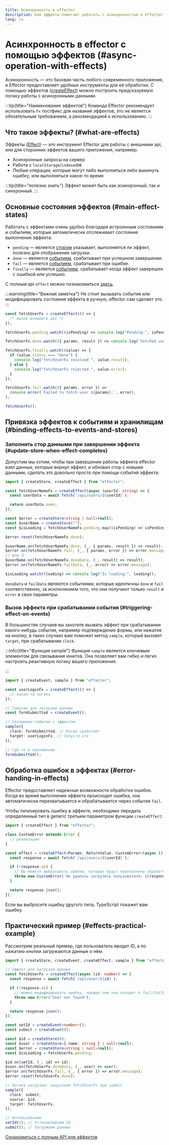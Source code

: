 ```yaml
---
title: Асинхронность в effector
description: Как эффекты помогают работать с асинхронностью в effector
lang: ru
---
```


# Асинхронность в effector с помощью эффектов (#async-operation-with-effects)

Асинхронность — это базовая часть любого современного приложения, и Effector предоставляет удобные инструменты для её обработки. С помощью эффектов ([createEffect](/ru/api/effector.createEffect)) можно построить предсказуемую логику работы с асинхронными данными.

:::tip{title="Наименование эффектов"}
Команда Effector рекомендует использовать `Fx` постфикс для названия эффектов, это не является обязательным требованием, а рекомендацией к использованию.
:::

## Что такое эффекты? (#what-are-effects)

Эффекты ([Effect](/ru/api/effector/Effect)) — это инструмент Effector для работы с внешними api, или для сторонних эффектов вашего приложения, например:

- Асинхронные запросы на сервер
- Работа с `localStorage`/`indexedDB`
- Любые операции, которые могут либо выполниться либо выкинуть ошибку, или выполняться какое-то время

:::tip{title="полезно знать"}
Эффект может быть как асинхронный, так и синхронный.
:::

## Основные состояния эффектов (#main-effect-states)

Работать с эффектами очень удобно благодаря встроенным состояниям и событиям, которые автоматически отслеживает состояние выполнения эффекта:

- `pending` — является [стором](/ru/api/effector/Store) указывает, выполняется ли эффект, полезно для отображения загрузки.
- `done` — является [событием](/ru/api/effector/Event), срабатывает при успешном завершении.
- `fail` — является [событием](/ru/api/effector/Event), срабатывает при ошибке.
- `finally` — является [событием](/ru/api/effector/Event), срабатывает когда эффект заверешен с ошибкой или успешно.

С полным api `effect` можно познакомиться [здесь](/ru/api/effector/Effect).

:::warning{title="Важная заметка"}
Не стоит вызывать события или модифицировать состояния эффекта в ручную, effector сам сделает это.
:::

```ts
const fetchUserFx = createEffect(() => {
  /* вызов внешнего api */
});

fetchUserFx.pending.watch((isPending) => console.log("Pending:", isPending));

fetchUserFx.done.watch(({ params, result }) => console.log(`Fetched user ${params}:`, result));

fetchUserFx.finally.watch((value) => {
  if (value.status === "done") {
    console.log("fetchUserFx resolved ", value.result);
  } else {
    console.log("fetchUserFx rejected ", value.error);
  }
});

fetchUserFx.fail.watch(({ params, error }) =>
  console.error(`Failed to fetch user ${params}:`, error),
);

fetchUserFx();
```

## Привязка эффектов к событиям и хранилищам (#binding-effects-to-events-and-stores)

### Заполнить стор данными при завершении эффекта (#update-store-when-effect-completes)

Допустим мы хотим, чтобы при завершении работы эффекта effector взял данные, которые вернул эффект, и обновил стор с новыми данными, сделать это довольно просто при помощи событий эффекта:

```ts
import { createStore, createEffect } from "effector";

const fetchUserNameFx = createEffect(async (userId: string) => {
  const userData = await fetch(`/api/users/${userId}`);

  return userData.name;
});

const $error = createStore<string | null>(null);
const $userName = createStore("");
const $isLoading = fetchUserNameFx.pending.map((isPending) => isPending);

$error.reset(fetchUserNameFx.done);

$userName.on(fetchUserNameFx.done, (_, { params, result }) => result);
$error.on(fetchUserNameFx.fail, (_, { params, error }) => error.message);
// или 🔃
$userName.on(fetchUserNameFx.doneData, (_, result) => result);
$error.on(fetchUserNameFx.failData, (_, error) => error.message);

$isLoading.watch((loading) => console.log("Is loading:", loading));
```

`doneData` и `failData` являются событиями, которые идентичны `done` и `fail` соответственно, за исключением того, что они получают только `result` и `error` в свои параметры.

### Вызов эффекта при срабатывании события (#triggering-effect-on-events)

В большинстве случаев вы захотите вызвать эффект при срабатывании какого-нибудь события, например подтверждение формы, или нажатие на кнопку, в таких случаях вам поможет метод `sample`, который вызовет `target`, при срабатывании `clock`.

:::info{title="Функция sample"}
Функция `sample` является ключевым элементом для связывания юнитов. Она позволяет вам гибко и легко настроить реактивную логику вашего приложения.

<!-- todo add link to page about sample -->

:::

```ts
import { createEvent, sample } from "effector";

const userLoginFx = createEffect(() => {
  // какая-то логика
});

// Событие для загрузки данных
const formSubmitted = createEvent();

// Связываем событие с эффектом
sample({
  clock: formSubmitted, // Когда сработает
  target: userLoginFx, // Запусти это
});

// где-то в приложении
formSubmitted();
```

## Обработка ошибок в эффектах (#error-handing-in-effects)

Effector предоставляет надежные возможности обработки ошибок. Когда во время выполнения эффекта происходит ошибка, она автоматически перехватывается и обрабатывается через событие `fail`.

Чтобы типизировать ошибку в эффекте, необходимо передать определенный тип в generic третьим параметром функции `createEffect`:

```ts
import { createEffect } from "effector";

class CustomError extends Error {
  // реализация
}

const effect = createEffect<Params, ReturnValue, CustomError>(async () => {
  const response = await fetch(`/api/users/${userId}`);

  if (!response.ok) {
    // Вы можете выбрасывать ошибки, которые будут перехвачены обработчиком .fail
    throw new CustomError(`Не удалось загрузить пользователя: ${response.statusText}`);
  }

  return response.json();
});
```

Если вы выбросите ошибку другого типа, TypeScript покажет вам ошибку.

## Практический пример (#effects-practical-example)

Рассмотрим реальный пример, где пользователь вводит ID, а по нажатию кнопки загружаются данные о нём.

```ts
import { createStore, createEvent, createEffect, sample } from "effector";

// Эффект для загрузки данных
const fetchUserFx = createEffect(async (id: number) => {
  const response = await fetch(`/api/user/${id}`);

  if (!response.ok) {
    // можно модифицировать ошибку, прежде чем она попадет в fail/failData
    throw new Error("User not found");
  }

  return response.json();
});

const setId = createEvent<number>();
const submit = createEvent();

const $id = createStore(0);
const $user = createStore<{ name: string } | null>(null);
const $error = createStore<string | null>(null);
const $isLoading = fetchUserFx.pending;

$id.on(setId, (_, id) => id);
$user.on(fetchUserFx.doneData, (_, user) => user);
$error.on(fetchUserFx.fail, (_, { error }) => error.message);
$error.reset(fetchUserFx.done);

// Логика загрузки: запускаем fetchUserFx при submit
sample({
  clock: submit,
  source: $id,
  target: fetchUserFx,
});

// Использование
setId(1); // Устанавливаем ID
submit(); // Загружаем данные
```

<!-- todo О том, как тестировать эффекты вы можете прочитать на странице [Тестирование](/ru/essentials/testing) -->

[Ознакомиться с полным API для эффектов](/ru/api/effector/Effect)

